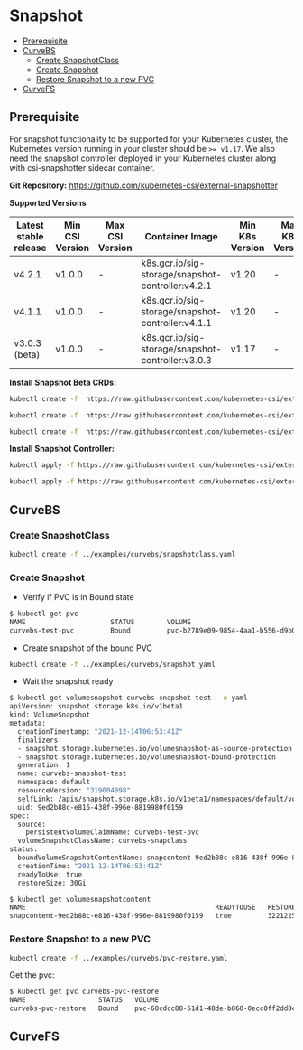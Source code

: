 # Snapshot

- [Prerequisite](#prerequisite)
- [CurveBS](#curvebs)
  - [Create SnapshotClass](#create-snapshotclass)
  - [Create Snapshot](#create-snapshot)
  - [Restore Snapshot to a new PVC](#restore-snapshot-to-a-new-pvc)
- [CurveFS](#curvefs)

## Prerequisite

For snapshot functionality to be supported for your Kubernetes cluster, the Kubernetes version running in your cluster should be `>= v1.17`. We also need the snapshot controller deployed in your Kubernetes cluster along with csi-snapshotter sidecar container.

**Git Repository:**  https://github.com/kubernetes-csi/external-snapshotter

**Supported Versions**

|Latest stable release	|Min CSI Version	|Max CSI Version	|Container Image	|Min K8s Version	|Max K8s Version	|Recommended K8s Version|
| ---	| --- 	| ---	| ---	| --- |---	|---|
|v4.2.1	|	v1.0.0	|-	|k8s.gcr.io/sig-storage/snapshot-controller:v4.2.1|	v1.20	|-	|v1.22|
| v4.1.1|	v1.0.0	|-	|k8s.gcr.io/sig-storage/snapshot-controller:v4.1.1|	v1.20|	-	|v1.20|
| v3.0.3 (beta)|	v1.0.0|	-|	k8s.gcr.io/sig-storage/snapshot-controller:v3.0.3	|v1.17	|-|	v1.17|


**Install Snapshot Beta CRDs:**

```bash
kubectl create -f  https://raw.githubusercontent.com/kubernetes-csi/external-snapshotter/release-3.0/client/config/crd/snapshot.storage.k8s.io_volumesnapshotclasses.yaml

kubectl create -f  https://raw.githubusercontent.com/kubernetes-csi/external-snapshotter/release-3.0/client/config/crd/snapshot.storage.k8s.io_volumesnapshotcontents.yaml

kubectl create -f  https://raw.githubusercontent.com/kubernetes-csi/external-snapshotter/release-3.0/client/config/crd/snapshot.storage.k8s.io_volumesnapshots.yaml
```

**Install Snapshot Controller:**

```bash
kubectl apply -f https://raw.githubusercontent.com/kubernetes-csi/external-snapshotter/release-3.0/deploy/kubernetes/snapshot-controller/rbac-snapshot-controller.yaml

kubectl apply -f https://raw.githubusercontent.com/kubernetes-csi/external-snapshotter/release-3.0/deploy/kubernetes/snapshot-controller/setup-snapshot-controller.yaml
```

## CurveBS

### Create SnapshotClass

```bash
kubectl create -f ../examples/curvebs/snapshotclass.yaml
```

### Create Snapshot

- Verify if PVC is in Bound state

```bash
$ kubectl get pvc
NAME                     STATUS        VOLUME                                     CAPACITY   ACCESS MODES   STORAGECLASS     AGE
curvebs-test-pvc         Bound         pvc-b2789e09-9854-4aa1-b556-d9b0e0569f87   30Gi       RWO            curvebs          35m
```

- Create snapshot of the bound PVC

```bash
kubectl create -f ../examples/curvebs/snapshot.yaml
```

- Wait the snapshot ready

```bash
$ kubectl get volumesnapshot curvebs-snapshot-test  -o yaml
apiVersion: snapshot.storage.k8s.io/v1beta1
kind: VolumeSnapshot
metadata:
  creationTimestamp: "2021-12-14T06:53:41Z"
  finalizers:
  - snapshot.storage.kubernetes.io/volumesnapshot-as-source-protection
  - snapshot.storage.kubernetes.io/volumesnapshot-bound-protection
  generation: 1
  name: curvebs-snapshot-test
  namespace: default
  resourceVersion: "319004898"
  selfLink: /apis/snapshot.storage.k8s.io/v1beta1/namespaces/default/volumesnapshots/curvebs-snapshot-test
  uid: 9ed2b88c-e816-438f-996e-8819980f0159
spec:
  source:
    persistentVolumeClaimName: curvebs-test-pvc
  volumeSnapshotClassName: curvebs-snapclass
status:
  boundVolumeSnapshotContentName: snapcontent-9ed2b88c-e816-438f-996e-8819980f0159
  creationTime: "2021-12-14T06:53:41Z"
  readyToUse: true
  restoreSize: 30Gi

$ kubectl get volumesnapshotcontent
NAME                                               READYTOUSE   RESTORESIZE   DELETIONPOLICY   DRIVER                    VOLUMESNAPSHOTCLASS     VOLUMESNAPSHOT          AGE
snapcontent-9ed2b88c-e816-438f-996e-8819980f0159   true         32212254720   Delete           curvebs.csi.netease.com   curvebs-snapclass       curvebs-snapshot-test   5m20s
```

### Restore Snapshot to a new PVC

```bash
kubectl create -f ../examples/curvebs/pvc-restore.yaml
```

Get the pvc:

```bash
$ kubectl get pvc curvebs-pvc-restore
NAME                  STATUS   VOLUME                                     CAPACITY   ACCESS MODES   STORAGECLASS     AGE
curvebs-pvc-restore   Bound    pvc-60cdcc88-61d1-48de-b860-0ecc0ff2dd0e   40Gi       RWO            curvebs          4s
```

## CurveFS

